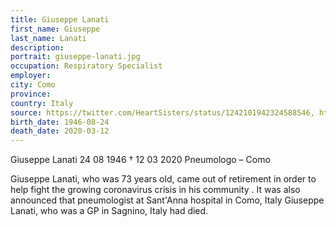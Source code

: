 ```yaml
---
title: Giuseppe Lanati
first_name: Giuseppe
last_name: Lanati
description: 
portrait: giuseppe-lanati.jpg
occupation: Respiratory Specialist
employer: 
city: Como
province: 
country: Italy 
source: https://twitter.com/HeartSisters/status/1242101942324588546, https://www.facebook.com/TheItalianAmericanPage1/posts/1124508381220371, https://portale.fnomceo.it/elenco-dei-medici-caduti-nel-corso-dellepidemia-di-covid-19/
birth_date: 1946-08-24
death_date: 2020-03-12
---
```


Giuseppe Lanati 24 08 1946 † 12 03 2020
Pneumologo – Como

Giuseppe Lanati, who was 73 years old, came out of retirement in order to help fight the growing coronavirus crisis in his community .
It was also announced that pneumologist at Sant'Anna hospital in Como, Italy Giuseppe Lanati, who was a GP in Sagnino, Italy had died.